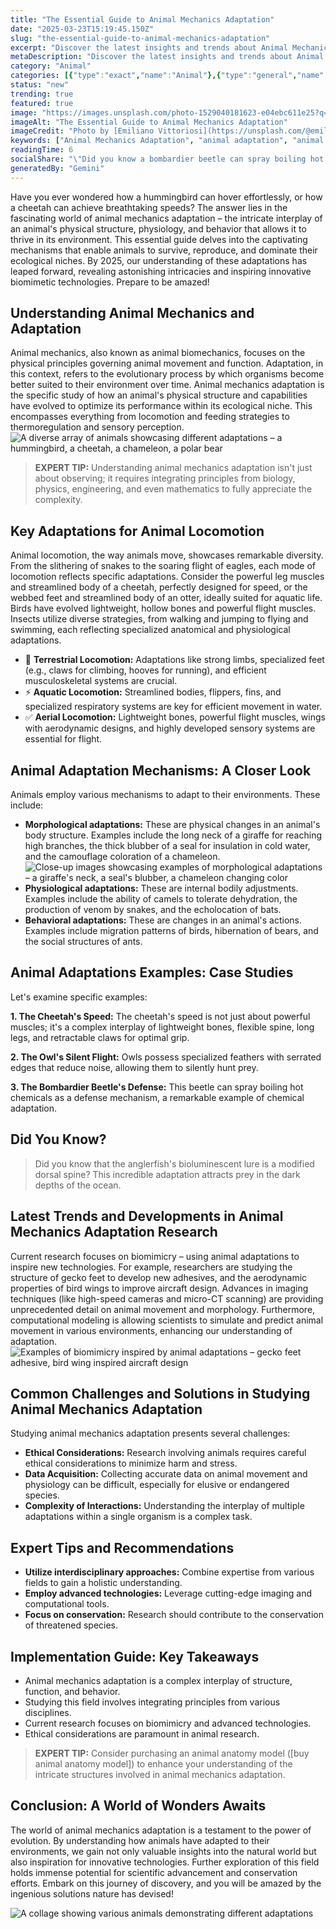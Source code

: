 ```yaml
---
title: "The Essential Guide to Animal Mechanics Adaptation"
date: "2025-03-23T15:19:45.150Z"
slug: "the-essential-guide-to-animal-mechanics-adaptation"
excerpt: "Discover the latest insights and trends about Animal Mechanics Adaptation. This comprehensive guide covers everything you need to know about Animal Mechanics Adaptation in 2025."
metaDescription: "Discover the latest insights and trends about Animal Mechanics Adaptation. This comprehensive guide covers everything you need to know about Animal Mechani..."
category: "Animal"
categories: [{"type":"exact","name":"Animal"},{"type":"general","name":"Biology"},{"type":"medium","name":"Biomechanics"},{"type":"specific","name":"Locomotion"},{"type":"niche","name":"Appendicular Movement"}]
status: "new"
trending: true
featured: true
image: "https://images.unsplash.com/photo-1529040181623-e04ebc611e25?q=85&w=1200&fit=max&fm=webp&auto=compress"
imageAlt: "The Essential Guide to Animal Mechanics Adaptation"
imageCredit: "Photo by [Emiliano Vittoriosi](https://unsplash.com/@emilianovittoriosi) on Unsplash"
keywords: ["Animal Mechanics Adaptation", "animal adaptation", "animal mechanics", "animal adaptations examples", "animal locomotion", "animal biomechanics", "how animals adapt to their environment", "animal adaptation mechanisms", "buy animal anatomy model", "animal adaptation for survival"]
readingTime: 6
socialShare: "\"Did you know a bombardier beetle can spray boiling hot chemicals as a defense mechanism? Nature's ingenuity constantly astounds!\""
generatedBy: "Gemini"
---
```




Have you ever wondered how a hummingbird can hover effortlessly, or how a cheetah can achieve breathtaking speeds?  The answer lies in the fascinating world of animal mechanics adaptation – the intricate interplay of an animal's physical structure, physiology, and behavior that allows it to thrive in its environment. This essential guide delves into the captivating mechanisms that enable animals to survive, reproduce, and dominate their ecological niches.  By 2025, our understanding of these adaptations has leaped forward, revealing astonishing intricacies and inspiring innovative biomimetic technologies. Prepare to be amazed!

## Understanding Animal Mechanics and Adaptation

Animal mechanics, also known as animal biomechanics, focuses on the physical principles governing animal movement and function.  Adaptation, in this context, refers to the evolutionary process by which organisms become better suited to their environment over time.  Animal mechanics adaptation is the specific study of how an animal's physical structure and capabilities have evolved to optimize its performance within its ecological niche. This encompasses everything from locomotion and feeding strategies to thermoregulation and sensory perception. ![A diverse array of animals showcasing different adaptations – a hummingbird, a cheetah, a chameleon, a polar bear](https://images.unsplash.com/photo-1497206365907-f5e630693df0?q=85&w=1200&fit=max&fm=webp&auto=compress)

> **EXPERT TIP:**  Understanding animal mechanics adaptation isn't just about observing; it requires integrating principles from biology, physics, engineering, and even mathematics to fully appreciate the complexity.

## Key Adaptations for Animal Locomotion

Animal locomotion, the way animals move, showcases remarkable diversity.  From the slithering of snakes to the soaring flight of eagles, each mode of locomotion reflects specific adaptations.  Consider the powerful leg muscles and streamlined body of a cheetah, perfectly designed for speed, or the webbed feet and streamlined body of an otter, ideally suited for aquatic life.  Birds have evolved lightweight, hollow bones and powerful flight muscles.  Insects utilize diverse strategies, from walking and jumping to flying and swimming, each reflecting specialized anatomical and physiological adaptations.

* 🔑 **Terrestrial Locomotion:**  Adaptations like strong limbs, specialized feet (e.g., claws for climbing, hooves for running), and efficient musculoskeletal systems are crucial.
* ⚡ **Aquatic Locomotion:** Streamlined bodies, flippers, fins, and specialized respiratory systems are key for efficient movement in water.
* ✅ **Aerial Locomotion:**  Lightweight bones, powerful flight muscles, wings with aerodynamic designs, and highly developed sensory systems are essential for flight.

##  Animal Adaptation Mechanisms: A Closer Look

Animals employ various mechanisms to adapt to their environments.  These include:

* **Morphological adaptations:**  These are physical changes in an animal's body structure. Examples include the long neck of a giraffe for reaching high branches, the thick blubber of a seal for insulation in cold water, and the camouflage coloration of a chameleon. ![Close-up images showcasing examples of morphological adaptations – a giraffe's neck, a seal's blubber, a chameleon changing color](https://images.unsplash.com/photo-1486365227551-f3f90034a57c?q=85&w=1200&fit=max&fm=webp&auto=compress)
* **Physiological adaptations:** These are internal bodily adjustments.  Examples include the ability of camels to tolerate dehydration, the production of venom by snakes, and the echolocation of bats.
* **Behavioral adaptations:** These are changes in an animal's actions.  Examples include migration patterns of birds, hibernation of bears, and the social structures of ants.

## Animal Adaptations Examples: Case Studies

Let's examine specific examples:

**1. The Cheetah's Speed:**  The cheetah's speed is not just about powerful muscles; it's a complex interplay of lightweight bones, flexible spine, long legs, and retractable claws for optimal grip.

**2. The Owl's Silent Flight:**  Owls possess specialized feathers with serrated edges that reduce noise, allowing them to silently hunt prey.

**3. The Bombardier Beetle's Defense:**  This beetle can spray boiling hot chemicals as a defense mechanism, a remarkable example of chemical adaptation.

## Did You Know?

> Did you know that the anglerfish's bioluminescent lure is a modified dorsal spine? This incredible adaptation attracts prey in the dark depths of the ocean.

## Latest Trends and Developments in Animal Mechanics Adaptation Research

Current research focuses on biomimicry – using animal adaptations to inspire new technologies.  For example, researchers are studying the structure of gecko feet to develop new adhesives, and the aerodynamic properties of bird wings to improve aircraft design.  Advances in imaging techniques (like high-speed cameras and micro-CT scanning) are providing unprecedented detail on animal movement and morphology.  Furthermore, computational modeling is allowing scientists to simulate and predict animal movement in various environments, enhancing our understanding of adaptation. ![Examples of biomimicry inspired by animal adaptations – gecko feet adhesive, bird wing inspired aircraft design](https://images.unsplash.com/photo-1529040181623-e04ebc611e25?q=85&w=1200&fit=max&fm=webp&auto=compress)

## Common Challenges and Solutions in Studying Animal Mechanics Adaptation

Studying animal mechanics adaptation presents several challenges:

* **Ethical Considerations:**  Research involving animals requires careful ethical considerations to minimize harm and stress.
* **Data Acquisition:**  Collecting accurate data on animal movement and physiology can be difficult, especially for elusive or endangered species.
* **Complexity of Interactions:**  Understanding the interplay of multiple adaptations within a single organism is a complex task.

## Expert Tips and Recommendations

* **Utilize interdisciplinary approaches:**  Combine expertise from various fields to gain a holistic understanding.
* **Employ advanced technologies:**  Leverage cutting-edge imaging and computational tools.
* **Focus on conservation:**  Research should contribute to the conservation of threatened species.

## Implementation Guide: Key Takeaways

* Animal mechanics adaptation is a complex interplay of structure, function, and behavior.
* Studying this field involves integrating principles from various disciplines.
* Current research focuses on biomimicry and advanced technologies.
* Ethical considerations are paramount in animal research.

> **EXPERT TIP:** Consider purchasing an animal anatomy model ([buy animal anatomy model]) to enhance your understanding of the intricate structures involved in animal mechanics adaptation.

## Conclusion:  A World of Wonders Awaits

The world of animal mechanics adaptation is a testament to the power of evolution.  By understanding how animals have adapted to their environments, we gain not only valuable insights into the natural world but also inspiration for innovative technologies.  Further exploration of this field holds immense potential for scientific advancement and conservation efforts.  Embark on this journey of discovery, and you will be amazed by the ingenious solutions nature has devised!

![A collage showing various animals demonstrating different adaptations](https://images.unsplash.com/photo-1504006833117-8886a355efbf?q=85&w=1200&fit=max&fm=webp&auto=compress)
